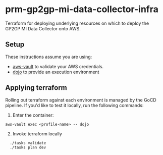 # prm-gp2gp-mi-data-collector-infra

Terraform for deploying underlying resources on which to deploy the GP2GP MI
Data Collector onto AWS.

## Setup

These instructions assume you are using:

- [aws-vault](https://github.com/99designs/aws-vault) to validate your AWS credentials.
- [dojo](https://github.com/kudulab/dojo) to provide an execution environment

## Applying terraform

Rolling out terraform against each environment is managed by the GoCD pipeline. If you'd like to test it locally, run the following commands:

1. Enter the container:

`aws-vault exec <profile-name> -- dojo`

2. Invoke terraform locally

```
  ./tasks validate
  ./tasks plan dev
```
